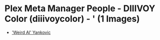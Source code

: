# Plex Meta Manager People - DIIIVOY Color (diiivoycolor) - ' (1 Images)

* ['Weird Al' Yankovic](https://raw.githubusercontent.com/meisnate12/Plex-Meta-Manager-People-diiivoycolor/master/'/Images/%27Weird%20Al%27%20Yankovic.jpg)